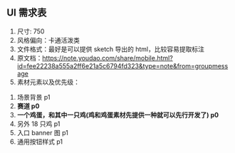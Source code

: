 ## UI 需求表
1) 尺寸: 750
2) 风格偏向：卡通活泼类
3) 文件格式：最好是可以提供 sketch 导出的 html，比较容易提取标注
4) 原文档：https://note.youdao.com/share/mobile.html?id=fee22238a555a2ff6e21a5c6794fd323&type=note&from=groupmessage
5) 素材元素以及优先级：
1. 场景背景 p1
2. **赛道 p0**
3. **一个鸡蛋，和其中一只鸡(鸡和鸡蛋素材先提供一种就可以先行开发了) p0**
4. 另外 18 只鸡 p1
5. 入口 banner 图  p1
6. 通用按钮样式 p1
